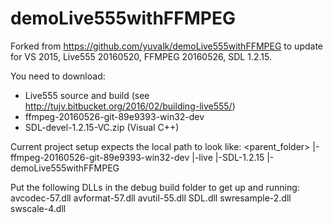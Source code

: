 demoLive555withFFMPEG
=====================
Forked from https://github.com/yuvalk/demoLive555withFFMPEG to update for VS 2015, Live555 20160520, FFMPEG 20160526, SDL 1.2.15.

You need to download:
- Live555 source and build (see http://tujv.bitbucket.org/2016/02/building-live555/)
- ffmpeg-20160526-git-89e9393-win32-dev
- SDL-devel-1.2.15-VC.zip (Visual C++)

Current project setup expects the local path to look like:
<parent_folder>
|-ffmpeg-20160526-git-89e9393-win32-dev
|-live
|-SDL-1.2.15
|-demoLive555withFFMPEG

Put the following DLLs in the debug build folder to get up and running:
avcodec-57.dll
avformat-57.dll
avutil-55.dll
SDL.dll
swresample-2.dll
swscale-4.dll